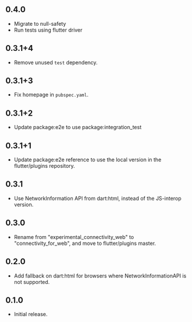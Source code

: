 ## 0.4.0

* Migrate to null-safety
* Run tests using flutter driver

## 0.3.1+4

* Remove unused `test` dependency.

## 0.3.1+3

* Fix homepage in `pubspec.yaml`.

## 0.3.1+2

* Update package:e2e to use package:integration_test

## 0.3.1+1

* Update package:e2e reference to use the local version in the flutter/plugins
  repository.

## 0.3.1

* Use NetworkInformation API from dart:html, instead of the JS-interop version.

## 0.3.0

* Rename from "experimental_connectivity_web" to "connectivity_for_web", and move to flutter/plugins master.

## 0.2.0

* Add fallback on dart:html for browsers where NetworkInformationAPI is not supported.

## 0.1.0

* Initial release.
